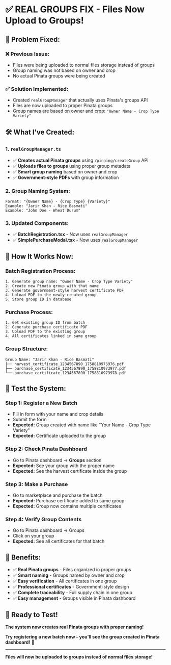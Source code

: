 # ✅ **REAL GROUPS FIX - Files Now Upload to Groups!**

## 🚨 **Problem Fixed:**

### **❌ Previous Issue:**
- Files were being uploaded to normal files storage instead of groups
- Group naming was not based on owner and crop
- No actual Pinata groups were being created

### **✅ Solution Implemented:**
- Created `realGroupManager` that actually uses Pinata's groups API
- Files are now uploaded to proper Pinata groups
- Group names are based on owner and crop: `"Owner Name - Crop Type Variety"`

## 🛠️ **What I've Created:**

### **1. `realGroupManager.ts`**
- ✅ **Creates actual Pinata groups** using `/pinning/createGroup` API
- ✅ **Uploads files to groups** using proper group metadata
- ✅ **Smart group naming** based on owner and crop
- ✅ **Government-style PDFs** with group information

### **2. Group Naming System:**
```
Format: "{Owner Name} - {Crop Type} {Variety}"
Example: "Jarir Khan - Rice Basmati"
Example: "John Doe - Wheat Durum"
```

### **3. Updated Components:**
- ✅ **BatchRegistration.tsx** - Now uses `realGroupManager`
- ✅ **SimplePurchaseModal.tsx** - Now uses `realGroupManager`

## 🎯 **How It Works Now:**

### **Batch Registration Process:**
```
1. Generate group name: "Owner Name - Crop Type Variety"
2. Create new Pinata group with that name
3. Generate government-style harvest certificate PDF
4. Upload PDF to the newly created group
5. Store group ID in database
```

### **Purchase Process:**
```
1. Get existing group ID from batch
2. Generate purchase certificate PDF
3. Upload PDF to the existing group
4. All certificates linked in same group
```

### **Group Structure:**
```
Group Name: "Jarir Khan - Rice Basmati"
├── harvest_certificate_1234567890_1758810973976.pdf
├── purchase_certificate_1234567890_1758810973977.pdf
└── purchase_certificate_1234567890_1758810973978.pdf
```

## 🧪 **Test the System:**

### **Step 1: Register a New Batch**
- Fill in form with your name and crop details
- Submit the form
- **Expected:** Group created with name like "Your Name - Crop Type Variety"
- **Expected:** Certificate uploaded to the group

### **Step 2: Check Pinata Dashboard**
- Go to Pinata dashboard → **Groups** section
- **Expected:** See your group with the proper name
- **Expected:** See the harvest certificate inside the group

### **Step 3: Make a Purchase**
- Go to marketplace and purchase the batch
- **Expected:** Purchase certificate added to same group
- **Expected:** Group now contains multiple certificates

### **Step 4: Verify Group Contents**
- Go to Pinata dashboard → Groups
- Click on your group
- **Expected:** See all certificates for that batch

## 🎉 **Benefits:**

- ✅ **Real Pinata groups** - Files organized in proper groups
- ✅ **Smart naming** - Groups named by owner and crop
- ✅ **Easy verification** - All certificates in one group
- ✅ **Professional certificates** - Government-style design
- ✅ **Complete traceability** - Full supply chain in one group
- ✅ **Easy management** - Groups visible in Pinata dashboard

## 🚀 **Ready to Test!**

**The system now creates real Pinata groups with proper naming!**

**Try registering a new batch now - you'll see the group created in Pinata dashboard!** 🎉

---

**Files will now be uploaded to groups instead of normal files storage!**
